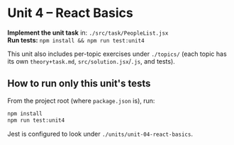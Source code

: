# Unit 4 – React Basics

**Implement the unit task** in: `./src/task/PeopleList.jsx`  
**Run tests:** `npm install && npm run test:unit4`

This unit also includes per-topic exercises under `./topics/` (each topic has its own `theory+task.md`, `src/solution.jsx`/`.js`, and tests).

## How to run only this unit's tests
From the project root (where `package.json` is), run:
```bash
npm install
npm run test:unit4
```

Jest is configured to look under `./units/unit-04-react-basics`.
